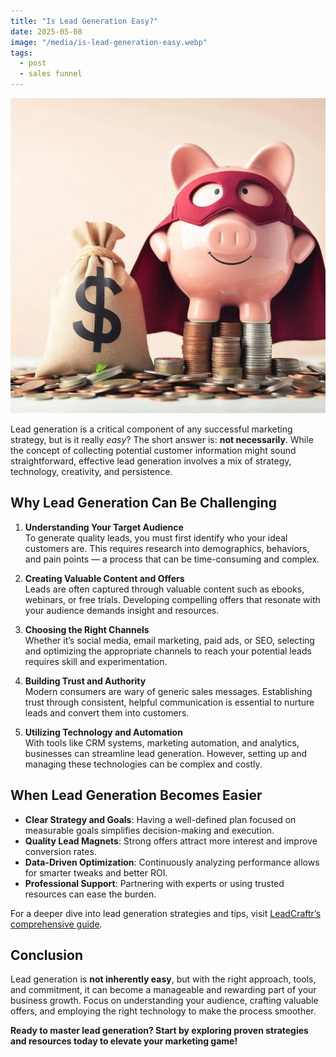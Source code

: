 ```yaml
---
title: "Is Lead Generation Easy?"
date: 2025-05-08
image: "/media/is-lead-generation-easy.webp"
tags:
  - post
  - sales funnel
---
```


![Is Lead Generation Easy?](/media/is-lead-generation-easy.webp)

Lead generation is a critical component of any successful marketing strategy, but is it really *easy*? The short answer is: **not necessarily**. While the concept of collecting potential customer information might sound straightforward, effective lead generation involves a mix of strategy, technology, creativity, and persistence.

## Why Lead Generation Can Be Challenging

1. **Understanding Your Target Audience**  
   To generate quality leads, you must first identify who your ideal customers are. This requires research into demographics, behaviors, and pain points — a process that can be time-consuming and complex.

2. **Creating Valuable Content and Offers**  
   Leads are often captured through valuable content such as ebooks, webinars, or free trials. Developing compelling offers that resonate with your audience demands insight and resources.

3. **Choosing the Right Channels**  
   Whether it’s social media, email marketing, paid ads, or SEO, selecting and optimizing the appropriate channels to reach your potential leads requires skill and experimentation.

4. **Building Trust and Authority**  
   Modern consumers are wary of generic sales messages. Establishing trust through consistent, helpful communication is essential to nurture leads and convert them into customers.

5. **Utilizing Technology and Automation**  
   With tools like CRM systems, marketing automation, and analytics, businesses can streamline lead generation. However, setting up and managing these technologies can be complex and costly.

## When Lead Generation Becomes Easier

- **Clear Strategy and Goals**: Having a well-defined plan focused on measurable goals simplifies decision-making and execution.
- **Quality Lead Magnets**: Strong offers attract more interest and improve conversion rates.
- **Data-Driven Optimization**: Continuously analyzing performance allows for smarter tweaks and better ROI.
- **Professional Support**: Partnering with experts or using trusted resources can ease the burden.

For a deeper dive into lead generation strategies and tips, visit [LeadCraftr’s comprehensive guide](https://leadcraftr.com/posts/lead-generation/).

## Conclusion

Lead generation is **not inherently easy**, but with the right approach, tools, and commitment, it can become a manageable and rewarding part of your business growth. Focus on understanding your audience, crafting valuable offers, and employing the right technology to make the process smoother.

**Ready to master lead generation? Start by exploring proven strategies and resources today to elevate your marketing game!**

